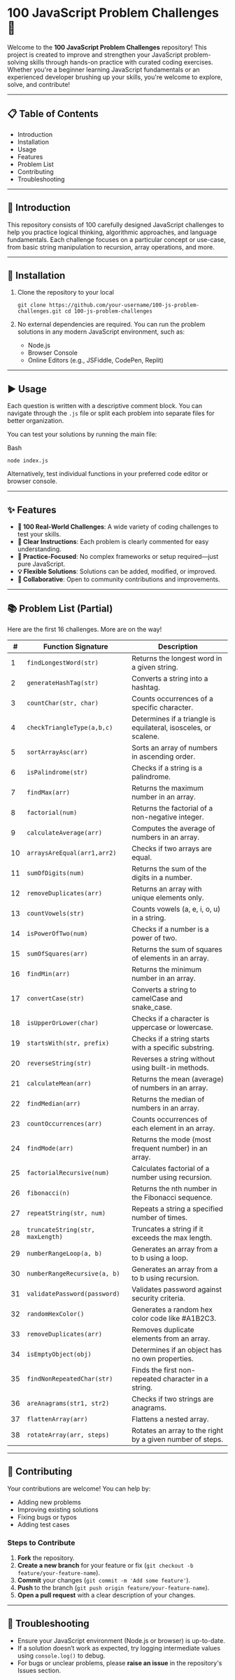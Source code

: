 # 100 JavaScript Problem Challenges 🚀

Welcome to the **100 JavaScript Problem Challenges** repository! This project is created to improve and strengthen your JavaScript problem-solving skills through hands-on practice with curated coding exercises. Whether you're a beginner learning JavaScript fundamentals or an experienced developer brushing up your skills, you're welcome to explore, solve, and contribute!

---

## 📋 Table of Contents

- Introduction
- Installation
- Usage
- Features
- Problem List
- Contributing
- Troubleshooting


---

## 📌 Introduction

This repository consists of 100 carefully designed JavaScript challenges to help you practice logical thinking, algorithmic approaches, and language fundamentals. Each challenge focuses on a particular concept or use-case, from basic string manipulation to recursion, array operations, and more.

---

## 💾 Installation

1. Clone the repository to your local 
    
    `git clone https://github.com/your-username/100-js-problem-challenges.git
    cd 100-js-problem-challenges`
    
2. No external dependencies are required. You can run the problem solutions in any modern JavaScript environment, such as:
    - Node.js
    - Browser Console
    - Online Editors (e.g., JSFiddle, CodePen, Replit)

---

## ▶️ Usage

Each question is written with a descriptive comment block. You can navigate through the `.js` file or split each problem into separate files for better organization.

You can test your solutions by running the main file:

Bash

`node index.js`

Alternatively, test individual functions in your preferred code editor or browser console.

---

## ✨ Features

- **🧠 100 Real-World Challenges**: A wide variety of coding challenges to test your skills.
- **📝 Clear Instructions**: Each problem is clearly commented for easy understanding.
- **🔁 Practice-Focused**: No complex frameworks or setup required—just pure JavaScript.
- **💡 Flexible Solutions**: Solutions can be added, modified, or improved.
- **👫 Collaborative**: Open to community contributions and improvements.

---

## 📚 Problem List (Partial)

Here are the first 16 challenges. More are on the way!

| # | Function Signature | Description |
| --- | --- | --- |
| 1 | `findLongestWord(str)` | Returns the longest word in a given string. |
| 2 | `generateHashTag(str)` | Converts a string into a hashtag. |
| 3 | `countChar(str, char)` | Counts occurrences of a specific character. |
| 4 | `checkTriangleType(a,b,c)` | Determines if a triangle is equilateral, isosceles, or scalene. |
| 5 | `sortArrayAsc(arr)` | Sorts an array of numbers in ascending order. |
| 6 | `isPalindrome(str)` | Checks if a string is a palindrome. |
| 7 | `findMax(arr)` | Returns the maximum number in an array. |
| 8 | `factorial(num)` | Returns the factorial of a non-negative integer. |
| 9 | `calculateAverage(arr)` | Computes the average of numbers in an array. |
| 10 | `arraysAreEqual(arr1,arr2)` | Checks if two arrays are equal. |
| 11 | `sumOfDigits(num)` | Returns the sum of the digits in a number. |
| 12 | `removeDuplicates(arr)` | Returns an array with unique elements only. |
| 13 | `countVowels(str)` | Counts vowels (a, e, i, o, u) in a string. |
| 14 | `isPowerOfTwo(num)` | Checks if a number is a power of two. |
| 15 | `sumOfSquares(arr)` | Returns the sum of squares of elements in an array. |
| 16 | `findMin(arr)` | Returns the minimum number in an array. |
| 17 |	`convertCase(str)` | Converts a string to camelCase and snake_case. |
| 18 | `isUpperOrLower(char)` |	Checks if a character is uppercase or lowercase.|
| 19 | `startsWith(str, prefix)` | Checks if a string starts with a specific substring.|
| 20 |`reverseString(str)` | Reverses a string without using built-in methods.|
| 21 | `calculateMean(arr)` | Returns the mean (average) of numbers in an array.|
| 22 |`findMedian(arr)` | Returns the median of numbers in an array.|
| 23 | `countOccurrences(arr)` | Counts occurrences of each element in an array.|
| 24 |`findMode(arr)` | Returns the mode (most frequent number) in an array.|
| 25 | `factorialRecursive(num)` | Calculates factorial of a number using recursion.|
| 26 |`fibonacci(n)` | Returns the nth number in the Fibonacci sequence.|
| 27 |`repeatString(str, num)` | Repeats a string a specified number of times.|
| 28 |`truncateString(str, maxLength)` | Truncates a string if it exceeds the max length.|
| 29 |`numberRangeLoop(a, b)` | Generates an array from a to b using a loop.|
| 30 |`numberRangeRecursive(a, b)` | Generates an array from a to b using recursion.|
| 31 |`validatePassword(password)` | Validates password against security criteria.|
| 32 |`randomHexColor()` | Generates a random hex color code like #A1B2C3.|
| 33 |`removeDuplicates(arr)` | Removes duplicate elements from an array.|
| 34 |`isEmptyObject(obj)` | Determines if an object has no own properties.|
| 35 | `findNonRepeatedChar(str)` | Finds the first non-repeated character in a string. |
| 36 | `areAnagrams(str1, str2)` | Checks if two strings are anagrams. |
| 37 | `flattenArray(arr)` | Flattens a nested array. |
| 38 | `rotateArray(arr, steps)` | Rotates an array to the right by a given number of steps. |
---

## 🤝 Contributing

Your contributions are welcome! You can help by:

- Adding new problems
- Improving existing solutions
- Fixing bugs or typos
- Adding test cases

### Steps to Contribute

1. **Fork** the repository.
2. **Create a new branch** for your feature or fix (`git checkout -b feature/your-feature-name`).
3. **Commit** your changes (`git commit -m 'Add some feature'`).
4. **Push** to the branch (`git push origin feature/your-feature-name`).
5. **Open a pull request** with a clear description of your changes.

---

## 🐞 Troubleshooting

- Ensure your JavaScript environment (Node.js or browser) is up-to-date.
- If a solution doesn’t work as expected, try logging intermediate values using `console.log()` to debug.
- For bugs or unclear problems, please **raise an issue** in the repository's Issues section.
